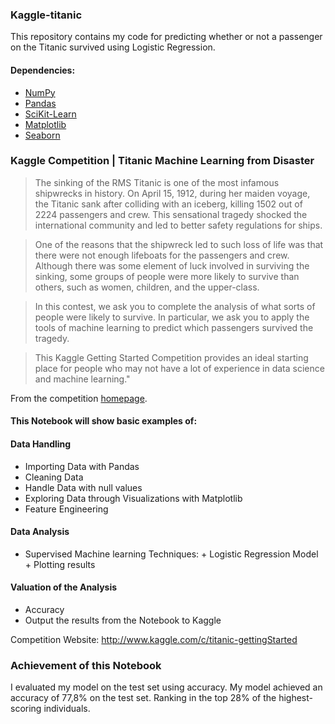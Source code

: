 ### Kaggle-titanic
This repository contains my code for predicting whether or not a passenger on the Titanic survived using Logistic Regression.

#### Dependencies:
* [NumPy](http://www.numpy.org/)
* [Pandas](http://pandas.pydata.org/)
* [SciKit-Learn](http://scikit-learn.org/stable/)
* [Matplotlib](http://matplotlib.org/)
* [Seaborn](https://seaborn.pydata.org/)

### Kaggle Competition | Titanic Machine Learning from Disaster

>The sinking of the RMS Titanic is one of the most infamous shipwrecks in history.  On April 15, 1912, during her maiden voyage, the Titanic sank after colliding with an iceberg, killing 1502 out of 2224 passengers and crew.  This sensational tragedy shocked the international community and led to better safety regulations for ships.

>One of the reasons that the shipwreck led to such loss of life was that there were not enough lifeboats for the passengers and crew.  Although there was some element of luck involved in surviving the sinking, some groups of people were more likely to survive than others, such as women, children, and the upper-class.

>In this contest, we ask you to complete the analysis of what sorts of people were likely to survive.  In particular, we ask you to apply the tools of machine learning to predict which passengers survived the tragedy.

>This Kaggle Getting Started Competition provides an ideal starting place for people who may not have a lot of experience in data science and machine learning."

From the competition [homepage](http://www.kaggle.com/c/titanic-gettingStarted).

#### This Notebook will show basic examples of:
#### Data Handling
*   Importing Data with Pandas
*   Cleaning Data
*   Handle Data with null values
*   Exploring Data through Visualizations with Matplotlib
*   Feature Engineering

#### Data Analysis
*    Supervised Machine learning Techniques:
    +   Logistic Regression Model
    +   Plotting results

#### Valuation of the Analysis
*   Accuracy
*   Output the results from the Notebook to Kaggle

Competition Website: http://www.kaggle.com/c/titanic-gettingStarted

### Achievement of this Notebook
I evaluated my model on the test set using accuracy. My model achieved an accuracy of 77,8% on the test set. Ranking in the top 28% of the highest-scoring individuals.
